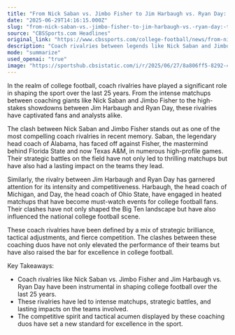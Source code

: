 ```yaml
---
title: "From Nick Saban vs. Jimbo Fisher to Jim Harbaugh vs. Ryan Day: The best coach rivalries of the last 25 years"
date: "2025-06-29T14:16:15.000Z"
slug: "from-nick-saban-vs.-jimbo-fisher-to-jim-harbaugh-vs.-ryan-day:-the-best-coach-rivalries-of-the-last-25-years"
source: "CBSSports.com Headlines"
original_link: "https://www.cbssports.com/college-football/news/from-nick-saban-vs-jimbo-fisher-to-jim-harbaugh-vs-ryan-day-the-best-coach-rivalries-of-the-last-25-years/"
description: "Coach rivalries between legends like Nick Saban and Jimbo Fisher, as well as Jim Harbaugh and Ryan Day, have significantly impacted college football through intense matchups, strategic battles, and setting a new standard for excellence in the sport."
mode: "summarize"
used_openai: "true"
image: "https://sportshub.cbsistatic.com/i/r/2025/06/27/8a806ff5-8292-428f-abe4-dd519ca1f6c6/thumbnail/1200x675/d43df49dc102e68c4942f8c98f788027/adobe-express-file-17.jpg"
---
```


In the realm of college football, coach rivalries have played a significant role in shaping the sport over the last 25 years. From the intense matchups between coaching giants like Nick Saban and Jimbo Fisher to the high-stakes showdowns between Jim Harbaugh and Ryan Day, these rivalries have captivated fans and analysts alike.

The clash between Nick Saban and Jimbo Fisher stands out as one of the most compelling coach rivalries in recent memory. Saban, the legendary head coach of Alabama, has faced off against Fisher, the mastermind behind Florida State and now Texas A&M, in numerous high-profile games. Their strategic battles on the field have not only led to thrilling matchups but have also had a lasting impact on the teams they lead.

Similarly, the rivalry between Jim Harbaugh and Ryan Day has garnered attention for its intensity and competitiveness. Harbaugh, the head coach of Michigan, and Day, the head coach of Ohio State, have engaged in heated matchups that have become must-watch events for college football fans. Their clashes have not only shaped the Big Ten landscape but have also influenced the national college football scene.

These coach rivalries have been defined by a mix of strategic brilliance, tactical adjustments, and fierce competition. The clashes between these coaching duos have not only elevated the performance of their teams but have also raised the bar for excellence in college football.

Key Takeaways:
- Coach rivalries like Nick Saban vs. Jimbo Fisher and Jim Harbaugh vs. Ryan Day have been instrumental in shaping college football over the last 25 years.
- These rivalries have led to intense matchups, strategic battles, and lasting impacts on the teams involved.
- The competitive spirit and tactical acumen displayed by these coaching duos have set a new standard for excellence in the sport.